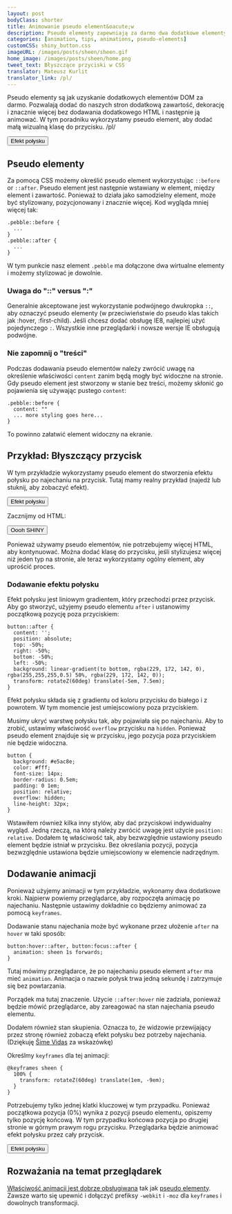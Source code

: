 ```yaml
---
layout: post
bodyClass: shorter
title: Animowanie pseudo element&oacute;w
description: Pseudo elementy zapewniają za darmo dwa dodatkowe elementy HTML! Tutaj zobaczymy jak animować je po najechaniu. Używać je mądrze.
categories: [animation, tips, animations, pseudo-elements]
customCSS: shiny_button.css
imageURL: /images/posts/sheen/sheen.gif
home_image: /images/posts/sheen/home.png
tweet_text: Błyszczące przyciski w CSS
translator: Mateusz Kurlit
translator_link: /pl/
---
```


Pseudo elementy są jak uzyskanie dodatkowych element&oacute;w DOM za darmo. Pozwalają dodać&nbsp;do naszych stron dodatkową zawartość, dekorację i znacznie&nbsp;więcej&nbsp;bez dodawania dodatkowego HTML i następnie ją animować. W tym poradniku wykorzystamy pseudo element, aby dodać małą wizualną klasę do przycisku.
/pl/
<section class="shiny demo-container tap-to-activate"><button>Efekt połysku</button></section>

## Pseudo elementy

Za pomocą CSS możemy określić pseudo element wykorzystując&nbsp;`::before` or&nbsp;`::after`. Pseudo element jest następnie wstawiany w element, między element i zawartość. Ponieważ to działa jako samodzielny element, może być stylizowany, pozycjonowany i znacznie więcej. Kod wygląda mniej więcej tak:

    .pebble::before {
      ...
    }
    .pebble::after {
      ...
    }

W tym punkcie nasz element `.pebble` ma dołączone dwa wirtualne elementy i możemy stylizować je dowolnie.

### Uwaga do&nbsp;&quot;::&quot; versus &quot;:&quot;

Generalnie akceptowane jest wykorzystanie podw&oacute;jnego dwukropka&nbsp;`::`, aby oznaczyć pseudo elementy (w przeciwieństwie do pseudo klas takich jak&nbsp;:hover, :first-child). Jeśli chcesz dodać obsługę IE8, najlepiej użyć pojedynczego `:`. Wszystkie inne przeglądarki i nowsze wersje IE obsługują podw&oacute;jne.

### Nie zapomnij o &quot;treści&quot;

Podczas dodawania pseudo element&oacute;w należy zwr&oacute;cić uwagę na określenie właściwości `content` zanim będą mogły być widoczne na stronie. Gdy pseudo element jest stworzony w stanie bez treści, możemy skłonić go pojawienia się używając pustego `content`:

    .pebble::before {
      content: ""
      ... more styling goes here...
    }

To powinno załatwić element widoczny na ekranie.

## Przykład: Błyszczący przycisk

W tym przykładzie wykorzystamy pseudo element do stworzenia efektu połysku po najechaniu na przycisk. Tutaj mamy realny przykład (najedź lub stuknij, aby zobaczyć efekt).

<section class="shiny demo-container tap-to-activate"><button>Efekt połysku</button></section>

Zacznijmy od HTML:

<button>Oooh SHINY</button>

Ponieważ używamy pseudo element&oacute;w, nie potrzebujemy więcej HTML, aby kontynuować. Można dodać klasę do przycisku, jeśli stylizujesz więcej niż jeden typ na stronie, ale teraz wykorzystamy og&oacute;lny element, aby uprościć proces.

### Dodawanie efektu połysku

Efekt połysku jest liniowym gradientem, kt&oacute;ry przechodzi przez przycisk. Aby go stworzyć, użyjemy pseudo elementu `after` i ustanowimy początkową pozycję poza przyciskiem:

    button::after {
      content: '';
      position: absolute;
      top: -50%;
      right: -50%;
      bottom: -50%;
      left: -50%;
      background: linear-gradient(to bottom, rgba(229, 172, 142, 0), rgba(255,255,255,0.5) 50%, rgba(229, 172, 142, 0));
      transform: rotateZ(60deg) translate(-5em, 7.5em);
    }

Efekt połysku składa się z gradientu od koloru przycisku do białego i z powrotem. W tym momencie jest umiejscowiony poza przyciskiem.

Musimy ukryć warstwę połysku tak, aby pojawiała się po najechaniu. Aby to zrobić, ustawimy właściwość `overflow` przycisku na `hidden`. Ponieważ pseudo element znajduje się w przycisku, jego pozycja poza przyciskiem nie będzie widoczna.

    button {
      background: #e5ac8e;
      color: #fff;
      font-size: 14px;
      border-radius: 0.5em;
      padding: 0 1em;
      position: relative;
      overflow: hidden;
      line-height: 32px;
    }

Wstawiłem r&oacute;wnież kilka inny styl&oacute;w, aby dać przyciskowi indywidualny wygląd. Jedną rzeczą, na kt&oacute;rą należy zwr&oacute;cić uwagę jest użycie&nbsp;`position: relative`. Dodałem tę właściwość tak, aby bezwzględnie ustawiony pseudo element będzie istniał w przycisku. Bez określania pozycji, pozycja bezwzględnie ustawiona będzie umiejscowiony w elemencie nadrzędnym.

## Dodawanie animacji

Ponieważ użyjemy animacji w tym przykładzie, wykonamy dwa dodatkowe kroki. Najpierw powiemy przeglądarce, aby rozpoczęła animację po najechaniu. Następnie ustawimy dokładnie co będziemy animować za pomocą `keyframes`.

Dodawanie stanu najechania może być wykonane przez ułożenie `after` na `hover` w taki spos&oacute;b:

    button:hover::after, button:focus::after {
      animation: sheen 1s forwards;
    }

Tutaj m&oacute;wimy przeglądarce, że po najechaniu pseudo element `after` ma mieć `animation`. Animacja o nazwie połysk trwa jedną sekundę i zatrzymuje się bez powtarzania.

Porządek ma tutaj znaczenie. Użycie&nbsp;`::after:hover` nie zadziała, ponieważ będzie m&oacute;wić przeglądarce, aby zareagować na stan najechania pseudo elementu.

Dodałem r&oacute;wnież stan skupienia. Oznacza to, że widzowie przewijający przez stronę r&oacute;wnież zobaczą efekt połysku bez potrzeby najechania. (Dziękuję [&Scaron;ime Vidas](https://twitter.com/simevidas) za wskaz&oacute;wkę)

Określmy `keyframes` dla tej animacji:

    @keyframes sheen {
      100% {
        transform: rotateZ(60deg) translate(1em, -9em);
      }
    }

Potrzebujemy tylko jednej klatki kluczowej w tym przypadku. Ponieważ początkowa pozycja (0%) wynika z pozycji pseudo elementu, opiszemy tylko pozycję końcową. W tym przypadku końcowa pozycja po drugiej stronie w g&oacute;rnym prawym rogu przycisku. Przeglądarka będzie animować efekt połysku przez cały przycisk.

<section class="shiny demo-container tap-to-activate"><button>Efekt połysku</button></section>

## Rozważania na temat przeglądarek

[Właściwość animacji jest dobrze obsługiwana](http://caniuse.com/#feat=css-animation) tak jak [pseudo elementy](http://caniuse.com/#feat=css-gencontent). Zawsze warto się upewnić i dołączyć prefiksy&nbsp;`-webkit`&nbsp;i&nbsp;`-moz` dla `keyframes` i dowolnych transformacji.
